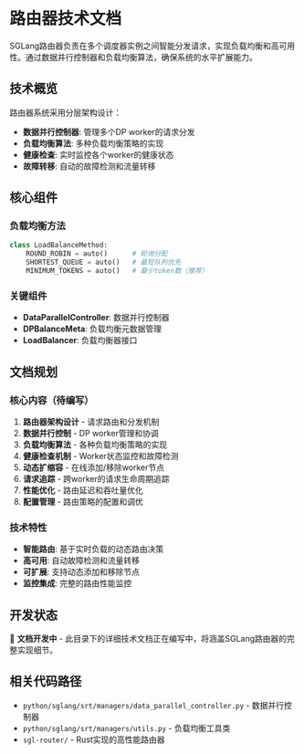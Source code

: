 # 路由器技术文档

SGLang路由器负责在多个调度器实例之间智能分发请求，实现负载均衡和高可用性。通过数据并行控制器和负载均衡算法，确保系统的水平扩展能力。

## 技术概览

路由器系统采用分层架构设计：
- **数据并行控制器**: 管理多个DP worker的请求分发
- **负载均衡算法**: 多种负载均衡策略的实现
- **健康检查**: 实时监控各个worker的健康状态
- **故障转移**: 自动的故障检测和流量转移

## 核心组件

### 负载均衡方法
```python
class LoadBalanceMethod:
    ROUND_ROBIN = auto()      # 轮询分配
    SHORTEST_QUEUE = auto()   # 最短队列优先
    MINIMUM_TOKENS = auto()   # 最少token数（推荐）
```

### 关键组件
- **DataParallelController**: 数据并行控制器
- **DPBalanceMeta**: 负载均衡元数据管理
- **LoadBalancer**: 负载均衡器接口

## 文档规划

### 核心内容（待编写）
1. **路由器架构设计** - 请求路由和分发机制
2. **数据并行控制** - DP worker管理和协调
3. **负载均衡算法** - 各种负载均衡策略的实现
4. **健康检查机制** - Worker状态监控和故障检测
5. **动态扩缩容** - 在线添加/移除worker节点
6. **请求追踪** - 跨worker的请求生命周期追踪
7. **性能优化** - 路由延迟和吞吐量优化
8. **配置管理** - 路由策略的配置和调优

### 技术特性
- **智能路由**: 基于实时负载的动态路由决策
- **高可用**: 自动故障检测和流量转移
- **可扩展**: 支持动态添加和移除节点
- **监控集成**: 完整的路由性能监控

## 开发状态

🚧 **文档开发中** - 此目录下的详细技术文档正在编写中，将涵盖SGLang路由器的完整实现细节。

## 相关代码路径
- `python/sglang/srt/managers/data_parallel_controller.py` - 数据并行控制器
- `python/sglang/srt/managers/utils.py` - 负载均衡工具类
- `sgl-router/` - Rust实现的高性能路由器
